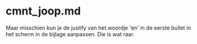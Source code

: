 # cmnt_joop.md

Maar misschien kun je de justify van het.woordje 'en' in de eerste bullet in het scherm in de bijlage aanpassen. Die is wat raar.
